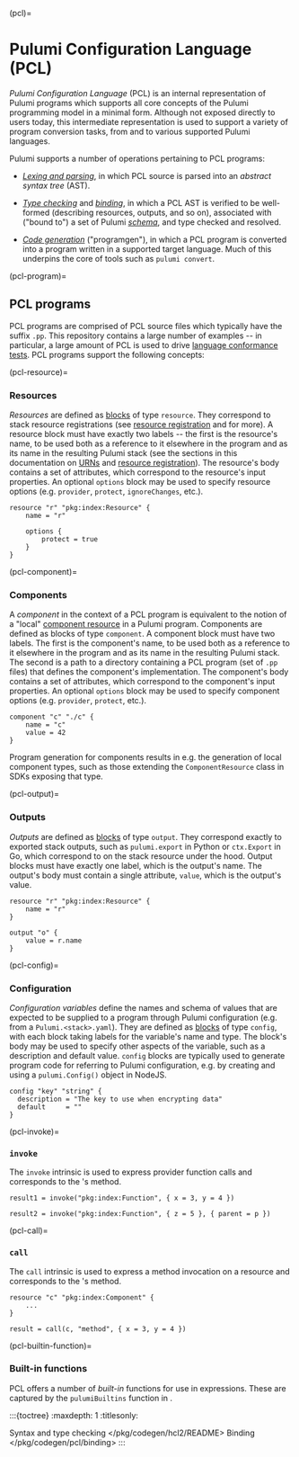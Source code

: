 (pcl)=
# Pulumi Configuration Language (PCL)

*Pulumi Configuration Language* (PCL) is an internal representation of Pulumi
programs which supports all core concepts of the Pulumi programming model in a
minimal form. Although not exposed directly to users today, this intermediate
representation is used to support a variety of program conversion tasks, from
and to various supported Pulumi languages.

Pulumi supports a number of operations pertaining to PCL programs:

* [*Lexing and parsing*](pcl-lexing-parsing), in which PCL source is parsed into
  an *abstract syntax tree* (AST).

* [*Type checking*](pcl-type-checking) and [*binding*](pcl-binding), in which a
  PCL AST is verified to be well-formed (describing resources, outputs, and so
  on), associated with ("bound to") a set of Pulumi [*schema*](schema), and type
  checked and resolved.

* [*Code generation*](programgen) ("programgen"), in which a PCL program is
  converted into a program written in a supported target language. Much of this
  underpins the core of tools such as `pulumi convert`.

(pcl-program)=
## PCL programs

PCL programs are comprised of PCL source files which typically have the suffix
`.pp`. This repository contains a large number of examples -- in particular, a
large amount of PCL is used to drive [language conformance
tests](language-conformance-tests). PCL programs support the following concepts:

(pcl-resource)=
### Resources

*Resources* are defined as [blocks](pcl-lexing-parsing) of type `resource`. They
correspond to stack resource registrations (see [resource
registration](resource-registration) and
[](pulumirpc.ResourceMonitor.RegisterResource) for more). A resource block must
have exactly two labels -- the first is the resource's name, to be used both as
a reference to it elsewhere in the program and as its name in the resulting
Pulumi stack (see the sections in this documentation on [URNs](urns) and
[resource registration](resource-registration)). The resource's body contains a
set of attributes, which correspond to the resource's input properties. An
optional `options` block may be used to specify resource options (e.g.
`provider`, `protect`, `ignoreChanges`, etc.).

```hcl
resource "r" "pkg:index:Resource" {
    name = "r"

    options {
        protect = true
    }
}
```

(pcl-component)=
### Components

A *component* in the context of a PCL program is equivalent to the notion of a
"local" [component resource](component-resources) in a Pulumi program.
Components are defined as blocks of type `component`. A component block must
have two labels. The first is the component's name, to be used both as a
reference to it elsewhere in the program and as its name in the resulting Pulumi
stack. The second is a path to a directory containing a PCL program (set of
`.pp` files) that defines the component's implementation. The component's body
contains a set of attributes, which correspond to the component's input
properties. An optional `options` block may be used to specify component options
(e.g. `provider`, `protect`, etc.).

```hcl
component "c" "./c" {
    name = "c"
    value = 42
}
```

Program generation for components results in e.g. the generation of local
component types, such as those extending the `ComponentResource` class in SDKs
exposing that type.

(pcl-output)=
### Outputs

*Outputs* are defined as [blocks](pcl-lexing-parsing) of type `output`. They
correspond exactly to exported stack outputs, such as `pulumi.export` in Python
or `ctx.Export` in Go, which correspond to
[](pulumirpc.ResourceMonitor.RegisterResourceOutputs) on the stack resource
under the hood. Output blocks must have exactly one label, which is the output's
name. The output's body must contain a single attribute, `value`, which is the
output's value.

```hcl
resource "r" "pkg:index:Resource" {
    name = "r"
}

output "o" {
    value = r.name
}
```

(pcl-config)=
### Configuration

*Configuration variables* define the names and schema of values that are
expected to be supplied to a program through Pulumi configuration (e.g. from a
`Pulumi.<stack>.yaml`). They are defined as [blocks](pcl-lexing-parsing) of type
`config`, with each block taking labels for the variable's name and type. The
block's body may be used to specify other aspects of the variable, such as a
description and default value. `config` blocks are typically used to generate
program code for referring to Pulumi configuration, e.g. by creating and using a
`pulumi.Config()` object in NodeJS.

```hcl
config "key" "string" {
  description = "The key to use when encrypting data"
  default     = ""
}
```

(pcl-invoke)=
### `invoke`

The `invoke` intrinsic is used to express provider function calls and
corresponds to the [](pulumirpc.ResourceMonitor)'s
[](pulumirpc.ResourceMonitor.Invoke) method.

```hcl
result1 = invoke("pkg:index:Function", { x = 3, y = 4 })

result2 = invoke("pkg:index:Function", { z = 5 }, { parent = p })
```

(pcl-call)=
### `call`

The `call` intrinsic is used to express a method invocation on a resource and
corresponds to the [](pulumirpc.ResourceMonitor)'s
[](pulumirpc.ResourceMonitor.Call) method.

```hcl
resource "c" "pkg:index:Component" {
    ...
}

result = call(c, "method", { x = 3, y = 4 })
```

(pcl-builtin-function)=
### Built-in functions

PCL offers a number of *built-in* functions for use in expressions. These are
captured by the `pulumiBuiltins` function in
[](gh-file:pulumi#pkg/codegen/pcl/functions.go).

:::{toctree}
:maxdepth: 1
:titlesonly:

Syntax and type checking </pkg/codegen/hcl2/README>
Binding </pkg/codegen/pcl/binding>
:::
